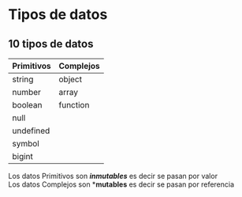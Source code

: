 # Tipos de datos

## 10 tipos de datos

|Primitivos|Complejos|
|--------------|-------------|
|string        |object       |
|number        |array        |
|boolean       |function     |
|null|
|undefined|
|symbol|
|bigint|

Los datos Primitivos son ***inmutables*** es decir se pasan por valor</br>
Los datos Complejos son ***mutables** es decir se pasan por referencia</br>
